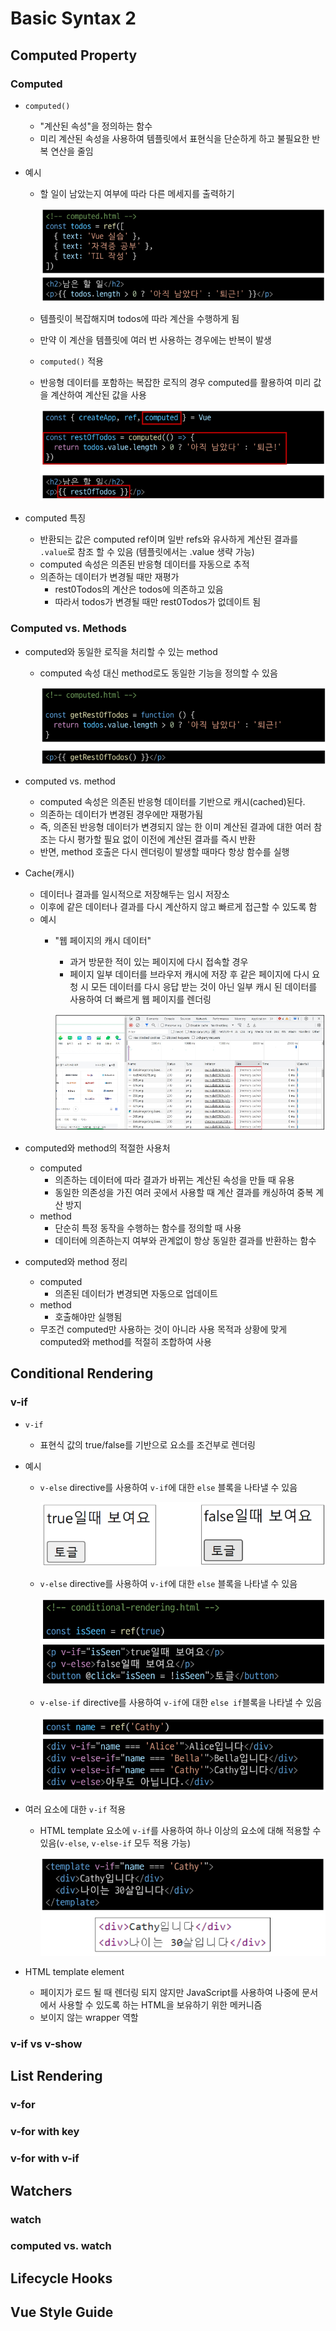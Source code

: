 # Basic Syntax 2

## Computed Property

### Computed
* `computed()`
    * "계산된 속성"을 정의하는 함수
    * 미리 계산된 속성을 사용하여 템플릿에서 표현식을 단순하게 하고 불필요한 반복 연산을 줄임
* 예시
    * 할 일이 남았는지 여부에 따라 다른 메세지를 출력하기

        ![vue_03_computed](../image/Vue/vue_03_computed.png)

    * 템플릿이 복잡해지며 todos에 따라 계산을 수행하게 됨
    * 만약 이 계산을 템플릿에 여러 번 사용하는 경우에는 반복이 발생
    * `computed()` 적용
    * 반응형 데이터를 포함하는 복잡한 로직의 경우 computed를 활용하여 미리 값을 계산하여 계산된 값을 사용

        ![vue_03_computed_2](../image/Vue/vue_03_computed_2.png)

* computed 특징
    * 반환되는 값은 computed ref이며 일반 refs와 유사하게 계산된 결과를 `.value`로 참조 할 수 있음 (템플릿에서는 .value 생략 가능)
    * computed 속성은 의존된 반응형 데이터를 <a>자동으로 추적</a>
    * 의존하는 데이터가 변경될 때만 재평가
        * rest0Todos의 계산은 todos에 의존하고 있음
        * 따라서 <a>todos가 변경될 때만 rest0Todos가 없데이트</a> 됨

### Computed vs. Methods
* computed와 동일한 로직을 처리할 수 있는 method
    * computed 속성 대신 method로도 동일한 기능을 정의할 수 있음

        ![vue_03_method](../image/Vue/vue_03_method.png)

* computed vs. method
    * computed 속성은 <a>의존된 반응형 데이터를 기반으로 캐시(cached)</a>된다.
    * 의존하는 데이터가 변경된 경우에만 재평가됨
    * 즉, 의존된 반응형 데이터가 변경되지 않는 한 이미 계산된 결과에 대한 여러 참조는 다시 평가할 필요 없이 이전에 계산된 결과를 즉시 반환
    * 반면, method 호출은 다시 렌더링이 발생할 때마다 항상 함수를 실행
* Cache(캐시)
    * 데이터나 결과를 일시적으로 저장해두는 임시 저장소
    * 이후에 같은 데이터나 결과를 다시 계산하지 않고 빠르게 접근할 수 있도록 함
    * 예시
        * "웹 페이지의 캐시 데이터"
            - 과거 방문한 적이 있는 페이지에 다시 접속할 경우
            - 페이지 일부 데이터를 브라우저 캐시에 저장 후 같은 페이지에 다시 요청 시 모든 데이터를 다시 응답 받는 것이 아닌 일부 캐시 된 데이터를 사용하여 더 빠르게 웹 페이지를 렌더링

            ![vue_03_cache](../image/Vue/vue_03_cache.png)

* computed와 method의 적절한 사용처
    * computed
        * 의존하는 데이터에 따라 결과가 바뀌는 계산된 속성을 만들 때 유용
        * 동일한 의존성을 가진 여러 곳에서 사용할 때 계산 결과를 캐싱하여 중복 계산 방지
    * method
        * 단순히 특정 동작을 수행하는 함수를 정의할 때 사용
        * 데이터에 의존하는지 여부와 관계없이 항상 동일한 결과를 반환하는 함수
* computed와 method 정리
    * computed
        * 의존된 데이터가 변경되면 자동으로 업데이트
    * method
        * 호출해야만 실행됨
    * 무조건 computed만 사용하는 것이 아니라 사용 목적과 상황에 맞게 computed와 method를 적절히 조합하여 사용


## Conditional Rendering

### v-if
* `v-if`
    * 표현식 값의 true/false를 기반으로 요소를 조건부로 렌더링
* 예시
    * `v-else` directive를 사용하여 `v-if`에 대한 `else` 블록을 나타낼 수 있음

        ![vue_03_v_if](../image/Vue/vue_03_v_if.png)

    * `v-else` directive를 사용하여 `v-if`에 대한 `else` 블록을 나타낼 수 있음

        ![vue_03_v_if_2](../image/Vue/vue_03_v_if_2.png)

    * `v-else-if` directive를 사용하여 `v-if`에 대한 `else if`블록을 나타낼 수 있음

        ![vue_03_v_if_3](../image/Vue/vue_03_v_if_3.png)

* 여러 요소에 대한 `v-if` 적용
    * HTML template 요소에 `v-if`를 사용하여 하나 이상의 요소에 대해 적용할 수 있음(`v-else`, `v-else-if` 모두 적용 가능)

        ![vue_03_v_if_many](../image/Vue/vue_03_v_if_many.png)

* HTML template element
    * 페이지가 로드 될 때 렌더링 되지 않지만 JavaScript를 사용하여 나중에 문서에서 사용할 수 있도록 하는 HTML을 보유하기 위한 메커니즘
    * 보이지 않는 wrapper 역할

### v-if vs v-show


## List Rendering

### v-for

### v-for with key

### v-for with v-if


## Watchers

### watch

### computed vs. watch


## Lifecycle Hooks


## Vue Style Guide